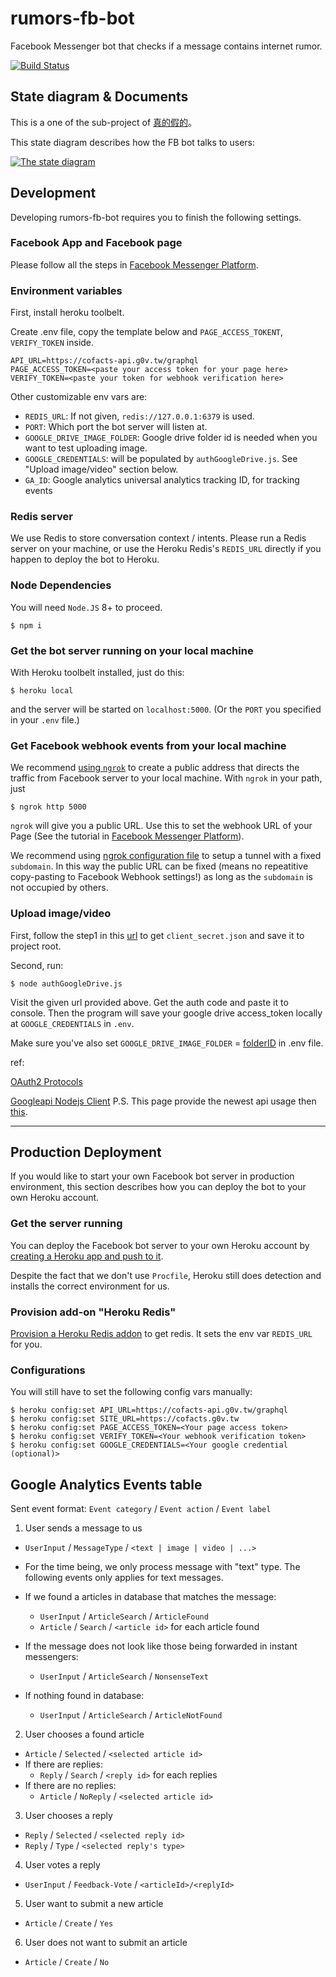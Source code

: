 # rumors-fb-bot
Facebook Messenger bot that checks if a message contains internet rumor.

[![Build Status](https://travis-ci.org/cofacts/rumors-fb-bot.svg?branch=master)](https://travis-ci.org/cofacts/rumors-fb-bot)

## State diagram & Documents

This is a one of the sub-project of [真的假的](http://beta.hackfoldr.org/rumors)。

This state diagram describes how the FB bot talks to users:

[![The state diagram](https://docs.google.com/drawings/d/1GIuprSEGpthMW6KuCgawMky5Nnxm7P7mlxeODPdA-lI/pub?w=1405&h=1116)](http://beta.hackfoldr.org/cofacts/https%253A%252F%252Fdocs.google.com%252Fdrawings%252Fd%252F1GIuprSEGpthMW6KuCgawMky5Nnxm7P7mlxeODPdA-lI%252Fedit)


## Development

Developing rumors-fb-bot requires you to finish the following settings.

### Facebook App and Facebook page

Please follow all the steps in [Facebook Messenger Platform](https://developers.facebook.com/docs/messenger-platform/getting-started).

### Environment variables

First, install heroku toolbelt.

Create .env file, copy the template below and `PAGE_ACCESS_TOKENT`, `VERIFY_TOKEN` inside.
```
API_URL=https://cofacts-api.g0v.tw/graphql
PAGE_ACCESS_TOKEN=<paste your access token for your page here>
VERIFY_TOKEN=<paste your token for webhook verification here>
```

Other customizable env vars are:

* `REDIS_URL`: If not given, `redis://127.0.0.1:6379` is used.
* `PORT`: Which port the bot server will listen at.
* `GOOGLE_DRIVE_IMAGE_FOLDER`: Google drive folder id is needed when you want to test uploading image.
* `GOOGLE_CREDENTIALS`: will be populated by `authGoogleDrive.js`. See "Upload image/video" section below.
* `GA_ID`: Google analytics universal analytics tracking ID, for tracking events

### Redis server

We use Redis to store conversation context / intents. Please run a Redis server on your machine, or use the Heroku Redis's `REDIS_URL` directly if you happen to deploy the bot to Heroku.

### Node Dependencies

You will need `Node.JS` 8+  to proceed.

```
$ npm i
```

### Get the bot server running on your local machine

With Heroku toolbelt installed, just do this:

```
$ heroku local
```

and the server will be started on `localhost:5000`. (Or the `PORT` you specified in your `.env` file.)

### Get Facebook webhook events from your local machine

We recommend [using `ngrok`](https://medium.com/@Oskarr3/developing-messenger-bot-with-ngrok-5d23208ed7c8#.csc8rum8s) to create a public address that directs the traffic from Facebook server to your local machine. With `ngrok` in your path, just

```
$ ngrok http 5000
```

`ngrok` will give you a public URL. Use this to set the webhook URL of your Page (See the tutorial in [Facebook Messenger Platform](https://developers.facebook.com/docs/messenger-platform/webhook)).

We recommend using [ngrok configuration file](https://ngrok.com/docs#config) to setup a tunnel with a fixed `subdomain`. In this way the public URL can be fixed (means no repeatitive copy-pasting to Facebook Webhook settings!) as long as the `subdomain` is not occupied by others.

### Upload image/video

First, follow the step1 in this [url](https://developers.google.com/drive/v3/web/quickstart/nodejs) to get `client_secret.json` and save it to project root.

Second, run:

```
$ node authGoogleDrive.js
```

Visit the given url provided above. Get the auth code and paste it to console.
Then the program will save your google drive access_token locally at `GOOGLE_CREDENTIALS` in `.env`.

Make sure you've also set `GOOGLE_DRIVE_IMAGE_FOLDER` = [folderID](https://googleappsscriptdeveloper.wordpress.com/2017/03/04/how-to-find-your-google-drive-folder-id/) in .env file.

ref:

[OAuth2 Protocols](https://developers.google.com/identity/protocols/OAuth2)

[Googleapi Nodejs Client](https://github.com/google/google-api-nodejs-client)   P.S. This page provide the newest api usage then [this](https://developers.google.com/drive/v3/web/quickstart/nodejs).


---

## Production Deployment

If you would like to start your own Facebook bot server in production environment, this section describes how you can deploy the bot to your own Heroku account.

### Get the server running

You can deploy the Facebook bot server to your own Heroku account by [creating a Heroku app and push to it](https://devcenter.heroku.com/articles/git#creating-a-heroku-remote).

Despite the fact that we don't use `Procfile`, Heroku still does detection and installs the correct environment for us.

### Provision add-on "Heroku Redis"

[Provision a Heroku Redis addon](https://elements.heroku.com/addons/heroku-redis) to get redis. It sets the env var `REDIS_URL` for you.

### Configurations

You will still have to set the following config vars manually:

```
$ heroku config:set API_URL=https://cofacts-api.g0v.tw/graphql
$ heroku config:set SITE_URL=https://cofacts.g0v.tw
$ heroku config:set PAGE_ACCESS_TOKEN=<Your page access token>
$ heroku config:set VERIFY_TOKEN=<Your webhook verification token>
$ heroku config:set GOOGLE_CREDENTIALS=<Your google credential (optional)>
```

## Google Analytics Events table

Sent event format: `Event category` / `Event action` / `Event label`

1. User sends a message to us
  - `UserInput` / `MessageType` / `<text | image | video | ...>`
  - For the time being, we only process message with "text" type. The following events only applies
    for text messages.

  - If we found a articles in database that matches the message:
    - `UserInput` / `ArticleSearch` / `ArticleFound`
    - `Article` / `Search` / `<article id>` for each article found
  - If the message does not look like those being forwarded in instant messengers:
    - `UserInput` / `ArticleSearch` / `NonsenseText`
  - If nothing found in database:
    - `UserInput` / `ArticleSearch` / `ArticleNotFound`

2. User chooses a found article
  - `Article` / `Selected` / `<selected article id>`
  - If there are replies:
    - `Reply` / `Search` / `<reply id>` for each replies
  - If there are no replies:
    - `Article` / `NoReply` / `<selected article id>`

3. User chooses a reply
  - `Reply` / `Selected` / `<selected reply id>`
  - `Reply` / `Type` / `<selected reply's type>`

4. User votes a reply
  - `UserInput` / `Feedback-Vote` / `<articleId>/<replyId>`

5. User want to submit a new article
  - `Article` / `Create` / `Yes`

6. User does not want to submit an article
  - `Article` / `Create` / `No`
